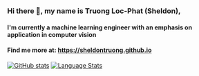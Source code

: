 ### Hi there 👋, my name is Truong Loc-Phat (Sheldon), 

#### I'm currently a machine learning engineer with an emphasis on application in computer vision

#### Find me more at: https://sheldontruong.github.io

[![GitHub stats](https://github-readme-stats.vercel.app/api?username=sheldontruong&count_private=true&theme=vue&show_icons=true)]()
[![Language Stats](https://github-readme-stats.vercel.app/api/top-langs/?username=sheldontruong&langs_count=8&theme=vue&layout=compact)]()

<!--
**phattruongai/phattruongai** is a ✨ _special_ ✨ repository because its `README.md` (this file) appears on your GitHub profile.

Here are some ideas to get you started:

- 🔭 I’m currently working on ...
- 🌱 I’m currently learning ...
- 👯 I’m looking to collaborate on ...
- 🤔 I’m looking for help with ...
- 💬 Ask me about ...
- 📫 How to reach me: ...
- 😄 Pronouns: ...
- ⚡ Fun fact: ...
-->
